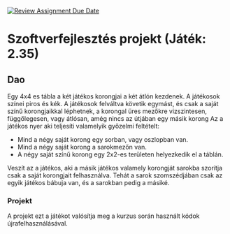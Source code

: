 [![Review Assignment Due Date](https://classroom.github.com/assets/deadline-readme-button-24ddc0f5d75046c5622901739e7c5dd533143b0c8e959d652212380cedb1ea36.svg)](https://classroom.github.com/a/1_hdBt_5)
# Szoftverfejlesztés projekt (Játék: 2.35)


## Dao

Egy 4x4 es tábla a két játékos korongjai a két átlón kezdenek. A játékosok színei piros és kék.
A játékosok felváltva követik egymást, és csak a saját színű korongjaikkal léphetnek,
a korongal üres mezőkre vizszintesen, függőlegesen, vagy átlósan, amég nincs az útjában
egy másik korong
Az a játékos nyer aki teljesíti valamelyik győzelmi feltételt:
- Mind a négy saját korong egy sorban, vagy oszlopban van.
- Mind a négy saját korong a sarokmezőn van.
- A négy saját színű korong egy 2x2-es területen helyezkedik el a táblán.

Veszít az a játékos, aki a másik játékos valamely korongját sarokba szorítja csak a 
saját korongjait felhasználva. Tehát a sarok szomszédjában csak az egyik játékos bábuja van,
és a sarokban pedig a másiké.

### Projekt
A projekt ezt a játékot valósítja meg a kurzus során használt kódok újrafelhasználásával.
